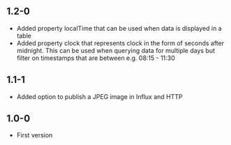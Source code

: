 ## 1.2-0
* Added property localTime that can be used when data is displayed in a table
* Added property clock that represents clock in the form of seconds after midnight.  This can be used when querying data for multiple days but filter on timestamps that are between e.g. 08:15 - 11:30


## 1.1-1
* Added option to publish a JPEG image in Influx and HTTP

##  1.0-0
* First version

